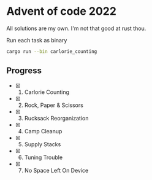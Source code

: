 # Advent of code 2022

All solutions are my own. I'm not that good at rust thou.

Run each task as binary
```bash
cargo run --bin carlorie_counting
```

## Progress
- [x] 1. Carlorie Counting
- [x] 2. Rock, Paper & Scissors
- [x] 3. Rucksack Reorganization
- [x] 4. Camp Cleanup
- [x] 5. Supply Stacks
- [x] 6. Tuning Trouble
- [x] 7. No Space Left On Device
